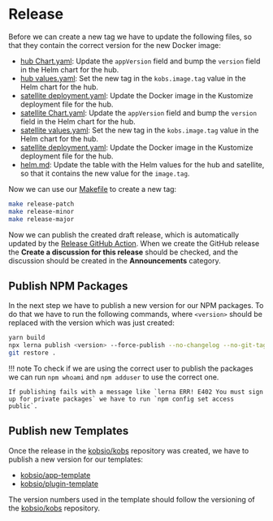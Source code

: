 # Release

Before we can create a new tag we have to update the following files, so that they contain the correct version for the new Docker image:

- [hub Chart.yaml](https://github.com/kobsio/kobs/blob/main/deploy/helm/hub/Chart.yaml): Update the `appVersion` field and bump the `version` field in the Helm chart for the hub.
- [hub values.yaml](https://github.com/kobsio/kobs/blob/main/deploy/helm/hub/values.yaml): Set the new tag in the `kobs.image.tag` value in the Helm chart for the hub.
- [satellite deployment.yaml](https://github.com/kobsio/kobs/blob/main/deploy/kustomize/hub/deployment.yaml): Update the Docker image in the Kustomize deployment file for the hub.
- [satellite Chart.yaml](https://github.com/kobsio/kobs/blob/main/deploy/helm/hub/Chart.yaml): Update the `appVersion` field and bump the `version` field in the Helm chart for the hub.
- [satellite values.yaml](https://github.com/kobsio/kobs/blob/main/deploy/helm/hub/values.yaml): Set the new tag in the `kobs.image.tag` value in the Helm chart for the hub.
- [satellite deployment.yaml](https://github.com/kobsio/kobs/blob/main/deploy/kustomize/satellite/deployment.yaml): Update the Docker image in the Kustomize deployment file for the hub.
- [helm.md](https://github.com/kobsio/kobs/blob/main/docs/getting-started/installation/helm.md): Update the table with the Helm values for the hub and satellite, so that it contains the new value for the `image.tag`.

Now we can use our [Makefile](https://github.com/kobsio/kobs/blob/main/Makefile) to create a new tag:

```sh
make release-patch
make release-minor
make release-major
```

Now we can publish the created draft release, which is automatically updated by the [Release GitHub Action](https://github.com/kobsio/kobs/blob/main/.github/workflows/release.yaml). When we create the GitHub release the **Create a discussion for this release** should be checked, and the discussion should be created in the **Announcements** category.

## Publish NPM Packages

In the next step we have to publish a new version for our NPM packages. To do that we have to run the following commands, where `<version>` should be replaced with the version which was just created:

```sh
yarn build
npx lerna publish <version> --force-publish --no-changelog --no-git-tag-version --no-private --no-push
git restore .
```

!!! note
    To check if we are using the correct user to publish the packages we can run `npm whoami` and `npm adduser` to use the correct one.

    If publishing fails with a message like `lerna ERR! E402 You must sign up for private packages` we have to run `npm config set access public`.

## Publish new Templates

Once the release in the [kobsio/kobs](https://github.com/kobsio/kobs) repository was created, we have to publish a new version for our templates:

- [kobsio/app-template](https://github.com/kobsio/app-template)
- [kobsio/plugin-template](https://github.com/kobsio/plugin-template)

The version numbers used in the template should follow the versioning of the [kobsio/kobs](https://github.com/kobsio/kobs) repository.
